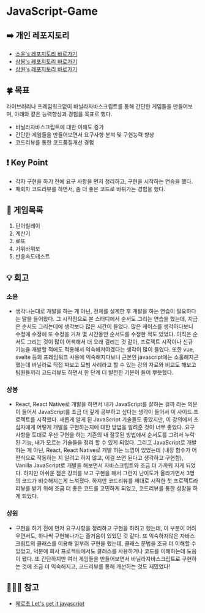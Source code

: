 # JavaScript-Game

## ➡️ 개인 레포지토리 

- [소윤's 레포지토리 바로가기](https://github.com/soyoonJ/javascript-game)
- [상봉's 레포지토리 바로가기](https://github.com/In-Self-Improvement/js_book)
- [상원's 레포지토리 바로가기](https://github.com/wkqkel/vanila-js-study)
  
## 🍀 목표
라이브러리나 프레임워크없이 바닐라자바스크립트를 통해 간단한 게임들을 만들어보며, 아래와 같은 능력향상과 경험을 목표로 했다.
- 바닐라자바스크립트에 대한 이해도 증가
- 간단한 게임들을 만들어보면서 요구사항 분석 및 구현능력 향상
- 코드리뷰를 통한 코드품질개선 경험

## ❗️ Key Point
- 각자 구현을 하기 전에 요구 사항을 먼저 정리하고, 구현을 시작하는 연습을 했다.
- 매회차 코드리뷰를 하면서, 좀 더 좋은 코드로 바꿔가는 경험을 했다.

## 📝 게임목록
1. 단어릴레이
2. 계산기
3. 로또
4. 가위바위보
5. 반응속도테스트
   
## 💡 회고
### 소윤

- 생각나는대로 개발을 하는 게 아닌, 전체를 설계한 후 개발을 하는 연습이 필요하다는 말을 들어왔다. 그 시작점으로 본 스터디에서 순서도 그리는 연습을 했는데, 지금은 순서도 그리는데에 생각보다 많은 시간이 들었다. 많은 케이스를 생각하다보니 수정에 수정에 또 수정을 거쳐 몇 시간동안 순서도를 수정한 적도 있었다. 아직은 순서도 그리는 것이 많이 어색해서 더 오래 걸리는 것 같아, 프로젝트 시작이나 신규 기능을 개발할 적에도 적용해서 익숙해져야겠다는 생각이 많이 들었다. 또한 vue, svelte 등의 프레임워크 사용에 익숙해지다보니 근본인 javascript에는 소홀해지곤 했는데 바닐라로 직접 짜보고 모범 사례라고 할 수 있는 강의 자료와 비교도 해보고 팀원들끼리 코드리뷰도 하면서 한 단계 더 발전한 기분이 들어 뿌듯했다.

### 상봉
- React, React Native로 개발을 하면서 내가 JavaScript를 잘하는 걸까 라는 의문이 들어서 JavaScript를 조금 더 깊게 공부하고 싶다는 생각이 들어서 이 사이드 프로젝트를 시작했다. 새롭게 알게 된 JavaScript 기술들도 좋았지만, 이 강의에서 초심자에게 어떻게 개발을 구현하는지에 대한 방법을 알려준 것이 너무 좋았다. 요구사항을 토대로 우선 구현을 하는 기존의 내 잘못된 방법에서 순서도를 그려서 누락된 기능, 내가 모르는 기술들을 정리 할 수 있게 되었다. 그리고 JavaScript로 개발하는 게 아닌, React, React Native로 개발 하는 느낌이 있었는데 (내장 함수가 어떤식으로 작동하는 지 알려고 하지 않고, 이걸 쓰면 된다고 생각하고 구현함), Vanilla JavaScript로 개발을 해보면서 자바스크립트와 조금 더 가까워 지게 되었다. 하지만 아쉬운 점은 강의를 보고 구현을 해서 그런지 난이도가 올라가면서 3명의 코드가 비슷해지는게 느껴졌다. 하지만 코드리뷰를 제대로 시작한 첫 프로젝트라 리뷰를 받기 위해 조금 더 좋은 코드를 고민하게 되었고, 코드리뷰를 통한 성장을 하게 되었다.

### 상원

- 구현을 하기 전에 먼저 요구사항을 정리하고 구현을 하려고 했는데, 이 부분이 어려우면서도, 하나씩 구현해나가는 즐거움이 있었던 것 같다. 또 익숙하지않은 자바스크립트의 클래스를 이용해 일부러 구현을 했는데, 클래스 문법을 조금 더 이해할 수 있었고, 덕분에 회사 프로젝트에서도 클래스를 사용하거나 코드를 이해하는데 도움이 됐다. 또 간단하지만 여러 게임들을 만들어보면서 바닐라자바스크립트로 구현하는 것에 조금 더 익숙해지고, 코드리뷰를 통해 개선하는 것도 재밌었다!

## 🕵🏻‍♂️ 참고
- [제로초 Let's get it javascript](https://www.inflearn.com/course/레츠기릿-자바스크립트)
